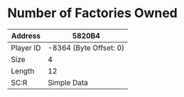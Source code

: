 #  Number of Factories Owned
Address   | 5820B4
----------|-------------
Player ID | -8364 (Byte Offset: 0)
Size 	  | 4
Length 	  | 12
SC:R      | Simple Data


